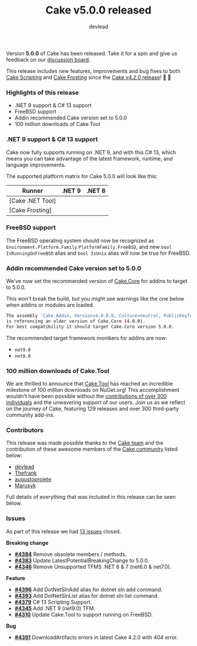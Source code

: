 ﻿---
title: Cake v5.0.0 released
category: Release Notes
author: devlead
releaseName: 5.0.0
---

Version **5.0.0** of Cake has been released. Take it for a spin and give us feedback on our [discussion board](https://github.com/orgs/cake-build/discussions/4397).

This release includes new features, improvements and bug fixes to both [Cake Scripting](/docs/running-builds/runners/dotnet-tool) and [Cake Frosting](/docs/running-builds/runners/cake-frosting) since the [Cake v4.2.0 release](/blog/xxxx/xx/cake-v4.2.0-released)! 🚀 🍰

### Highlights of this release

- .NET 9 support & C# 13 support
- FreeBSD support
- Addin recommended Cake version set to 5.0.0
- 100 million downloads of Cake.Tool


### .NET 9 support & C# 13 support

Cake now fully supports running on .NET 9, and with this C# 13, which means you can take advantage of the latest framework, runtime, and language improvements.

The supported platform matrix for Cake 5.0.0 will look like this:

| Runner                           | .NET 9                                                | .NET 8                                                |
| -------------------------------- |:-----------------------------------------------------:|:-----------------------------------------------------:|
| [Cake .NET Tool]                 | <i class="fa-solid fa-check" style="color:green"></i> | <i class="fa-solid fa-check" style="color:green"></i> |
| [Cake Frosting]                  | <i class="fa-solid fa-check" style="color:green"></i> | <i class="fa-solid fa-check" style="color:green"></i> |

### FreeBSD support

The FreeBSD operating system should now be recognized as `Environment.Platform.Family` `PlatformFamily.FreeBSD`, and new `bool IsRunningOnFreeBSD` alias and `bool IsUnix` alias will now be true for FreeBSD.

### Addin recommended Cake version set to 5.0.0

We've now set the recommended version of [Cake.Core](https://www.nuget.org/packages/Cake.Core) for addins to target to 5.0.0.

This won't break the build, but you might see warnings like the one below when addins or modules are loaded.

```bash
The assembly 'Cake.Addin, Version=4.0.0.0, Culture=neutral, PublicKeyToken=null'
is referencing an older version of Cake.Core (4.0.0).
For best compatibility it should target Cake.Core version 5.0.0.
```

The recommended target framework monikers for addins are now:

- `net9.0`
- `net8.0`

### 100 million downloads of Cake.Tool

We are thrilled to announce that [Cake.Tool](https://www.nuget.org/packages/Cake.Tool) has reached an incredible milestone of 100 million downloads on NuGet.org! This accomplishment wouldn't have been possible without the [contributions of over 300 individuals](https://cakebuild.net/community/thanks/#contributors) and the unwavering support of our users. Join us as we reflect on the journey of Cake, featuring 129 releases and over 300 third-party community add-ins.

### Contributors

This release was made possible thanks to the [Cake team](/docs/team/) and the contribution of these awesome members of the [Cake community](/community/thanks/) listed below:

- [devlead](https://github.com/devlead)
- [Thefrank](https://github.com/Thefrank)
- [augustoproiete](https://github.com/augustoproiete)
- [Marusyk](https://github.com/Marusyk)

Full details of everything that was included in this release can be seen below.

<!--excerpt-->

### Issues

As part of this release we had [13 issues](https://github.com/cake-build/cake/milestone/91?closed=1) closed.

__Breaking change__

- [__#4384__](https://github.com/cake-build/cake/issues/4384) Remove obsolete members / methods.
- [__#4383__](https://github.com/cake-build/cake/issues/4383) Update LatestPotentialBreakingChange to 5.0.0.
- [__#4346__](https://github.com/cake-build/cake/issues/4346) Remove Unsupported TFMS .NET 6 & 7 (net6.0 & net7.0).

__Feature__

- [__#4396__](https://github.com/cake-build/cake/issues/4396) Add DotNetSlnAdd alias for dotnet sln add command.
- [__#4393__](https://github.com/cake-build/cake/issues/4393) Add DotNetSlnList alias for dotnet sln list command.
- [__#4379__](https://github.com/cake-build/cake/issues/4379) C# 13 Scripting Support.
- [__#4345__](https://github.com/cake-build/cake/issues/4345) Add .NET 9 (net9.0) TFM.
- [__#4310__](https://github.com/cake-build/cake/issues/4310) Update Cake.Tool to support running on FreeBSD.

__Bug__

- [__#4391__](https://github.com/cake-build/cake/issues/4391) DownloadArtifacts errors in latest Cake 4.2.0 with 404 error.
